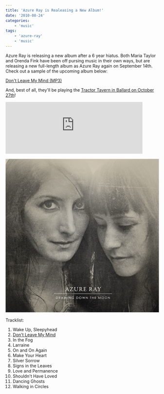 ```yaml
---
title: 'Azure Ray is Realeasing a New Album!'
date: '2010-08-24'
categories:
    - 'music'
tags:
    - 'azure-ray'
    - 'music'
---
```


Azure Ray is releasing a new album after a 6 year hiatus. Both Maria Taylor and Orenda Fink have been off pursing music in their own ways, but are releasing a new full-length album as Azure Ray again on September 14th. Check out a sample of the upcoming album below:

[Don't Leave My Mind (MP3)](https://www.saddle-creek.com/sounds/AzureRay_DontLeaveMyMind.mp3)

And, best of all, they'll be playing the [Tractor Tavern in Ballard on October 27th](https://www.last.fm/event/1603437+Azure+Ray+at+The+Tractor+Tavern+on+27+October+2010)!

<iframe frameborder="0" name="saddle-creek" height="170" width="450" src="https://api.saddle-creek.com/efa/004/embed.php" marginheight="0" marginwidth="0" scrolling="no"></iframe>

![Azure Ray - Drawing Down The Moon Album Cover](./azure-ray.jpg)

Tracklist:

1. Wake Up, Sleepyhead
2. [Don't Leave My Mind](https://www.saddle-creek.com/sounds/AzureRay_DontLeaveMyMind.mp3)
3. In the Fog
4. Larraine
5. On and On Again
6. Make Your Heart
7. Silver Sorrow
8. Signs in the Leaves
9. Love and Permanence
10. Shouldn't Have Loved
11. Dancing Ghosts
12. Walking in Circles

